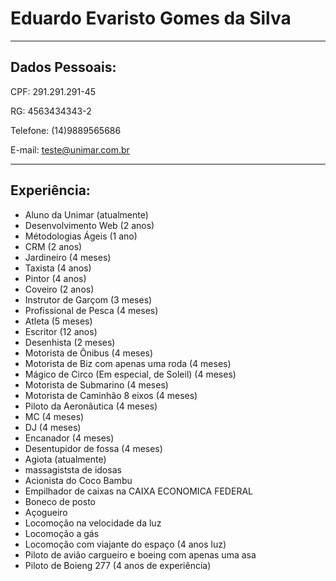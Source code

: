 
# Eduardo Evaristo Gomes da Silva

---

## Dados Pessoais:

CPF: 291.291.291-45

RG: 4563434343-2

Telefone: (14)9889565686

E-mail: teste@unimar.com.br

---

## Experiência:

- Aluno da Unimar (atualmente)
- Desenvolvimento Web (2 anos)
- Métodologias Ágeis (1 ano)
- CRM (2 anos)
- Jardineiro (4 meses)
- Taxista (4 anos)
- Pintor (4 anos)
- Coveiro (2 anos)
- Instrutor de Garçom (3 meses)
- Profissional de Pesca (4 meses)
- Atleta (5 meses)
- Escritor (12 anos)
- Desenhista (2 meses)
- Motorista de Õnibus (4 meses)
- Motorista de Biz com apenas uma roda (4 meses)
- Mágico de Circo (Em especial, de Soleil) (4 meses)
- Motorista de Submarino (4 meses)
- Motorista de Caminhão 8 eixos (4 meses)
- Piloto da Aeronâutica (4 meses)
- MC (4 meses)
- DJ (4 meses)
- Encanador (4 meses)
- Desentupidor de fossa (4 meses)
- Agiota (atualmente)
- massagiststa de idosas
- Acionista do Coco Bambu
- Empilhador de caixas na CAIXA ECONOMICA FEDERAL
- Boneco de posto
- Açogueiro
- Locomoção na velocidade da luz
- Locomoção a gás
- Locomoção com viajante do espaço (4 anos luz)
- Piloto de avião cargueiro e boeing com apenas uma asa
- Piloto de Boieng 277 (4 anos de experiência)